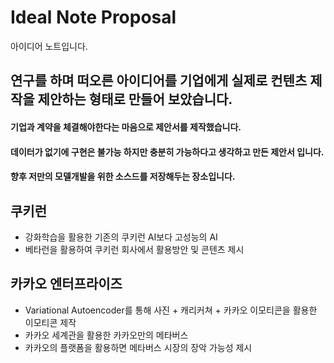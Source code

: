# Ideal Note Proposal
아이디어 노트입니다. 

## 연구를 하며 떠오른 아이디어를 기업에게 실제로 컨텐츠 제작을 제안하는 형태로 만들어 보았습니다.
#### 기업과 계약을 체결해야한다는 마음으로 제안서를 제작했습니다.
#### 데이터가 없기에 구현은 불가능 하지만 충분히 가능하다고 생각하고 만든 제안서 입니다.
#### 향후 저만의 모델개발을 위한 소스드를 저장해두는 장소입니다.

## 쿠키런
* 강화학습을 활용한 기존의 쿠키런 AI보다 고성능의 AI
* 베타런을 활용하여 쿠키런 회사에서 활용방안 및 콘텐츠 제시

## 카카오 엔터프라이즈
* Variational Autoencoder를 통해 사진 + 캐리커쳐 + 카카오 이모티콘을 활용한 이모티콘 제작
* 카카오 세계관을 활용한 카카오만의 메타버스
* 카카오의 플랫폼을 활용하면 메타버스 시장의 장악 가능성 제시 


